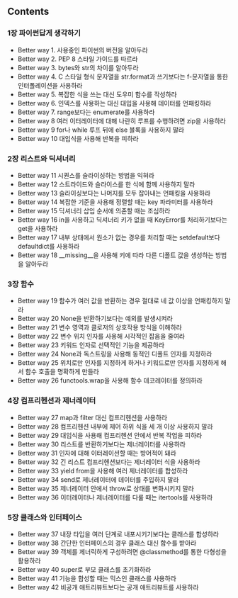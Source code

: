 ## Contents

### 1장 파이썬답게 생각하기

- Better way 1. 사용중인 파이썬의 버전을 알아두라
- Better way 2. PEP 8 스타일 가이드를 따르라
- Better way 3. bytes와 str의 차이를 알아두라
- Better way 4. C 스타일 형식 문자열을 str.format과 쓰기보다는 f-문자열을 통한 인터폴레이션을 사용하라
- Better way 5. 복잡한 식을 쓰는 대신 도우미 함수를 작성하라
- Better way 6. 인덱스를 사용하는 대신 대입을 사용해 데이터를 언패킹하라
- Better way 7. range보다는 enumerate를 사용하라
- Better way 8 여러 이터레이터에 대해 나란히 루프를 수행하려면 zip을 사용하라
- Better way 9 for나 while 루프 뒤에 else 블록을 사용하지 말라
- Better way 10 대입식을 사용해 반복을 피하라

### 2장 리스트와 딕셔너리

- Better way 11 시퀀스를 슬라이싱하는 방법을 익혀라
- Better way 12 스트라이드와 슬라이스를 한 식에 함께 사용하지 말라
- Better way 13 슬라이싱보다는 나머지를 모두 잡아내는 언패킹을 사용하라
- Better way 14 복잡한 기준을 사용해 정렬할 때는 key 파라미터를 사용하라
- Better way 15 딕셔너리 삽입 순서에 의존할 때는 조심하라
- Better way 16 in을 사용하고 딕셔너리 키가 없을 때 KeyError를 처리하기보다는 get을 사용하라
- Better way 17 내부 상태에서 원소가 없는 경우를 처리할 때는 setdefault보다 defaultdict를 사용하라
- Better way 18 __missing__을 사용해 키에 따라 다른 디폴트 값을 생성하는 방법을 알아두라

### 3장 함수

- Better way 19 함수가 여러 값을 반환하는 경우 절대로 네 값 이상을 언패킹하지 말라
- Better way 20 None을 반환하기보다는 예외를 발생시켜라
- Better way 21 변수 영역과 클로저의 상호작용 방식을 이해하라
- Better way 22 변수 위치 인자를 사용해 시각적인 잡음을 줄여라
- Better way 23 키워드 인자로 선택적인 기능을 제공하라
- Better way 24 None과 독스트링을 사용해 동적인 디폴트 인자를 지정하라
- Better way 25 위치로만 인자를 지정하게 하거나 키워드로만 인자를 지정하게 해서 함수 호출을 명확하게 만들라
- Better way 26 functools.wrap을 사용해 함수 데코레이터를 정의하라
 
### 4장 컴프리헨션과 제너레이터

- Better way 27 map과 filter 대신 컴프리헨션을 사용하라
- Better way 28 컴프리헨션 내부에 제어 하위 식을 세 개 이상 사용하지 말라
- Better way 29 대입식을 사용해 컴프리헨션 안에서 반복 작업을 피하라
- Better way 30 리스트를 반환하기보다는 제너레이터를 사용하라
- Better way 31 인자에 대해 이터레이션할 때는 방어적이 돼라
- Better way 32 긴 리스트 컴프리헨션보다는 제너레이터 식을 사용하라
- Better way 33 yield from을 사용해 여러 제너레이터를 합성하라
- Better way 34 send로 제너레이터에 데이터를 주입하지 말라
- Better way 35 제너레이터 안에서 throw로 상태를 변화시키지 말라
- Better way 36 이터레이터나 제너레이터를 다룰 때는 itertools를 사용하라
 
### 5장 클래스와 인터페이스

- Better way 37 내장 타입을 여러 단계로 내포시키기보다는 클래스를 합성하라
- Better way 38 간단한 인터페이스의 경우 클래스 대신 함수를 받아라
- Better way 39 객체를 제너릭하게 구성하려면 @classmethod를 통한 다형성을 활용하라
- Better way 40 super로 부모 클래스를 초기화하라
- Better way 41 기능을 합성할 때는 믹스인 클래스를 사용하라
- Better way 42 비공개 애트리뷰트보다는 공개 애트리뷰트를 사용하라